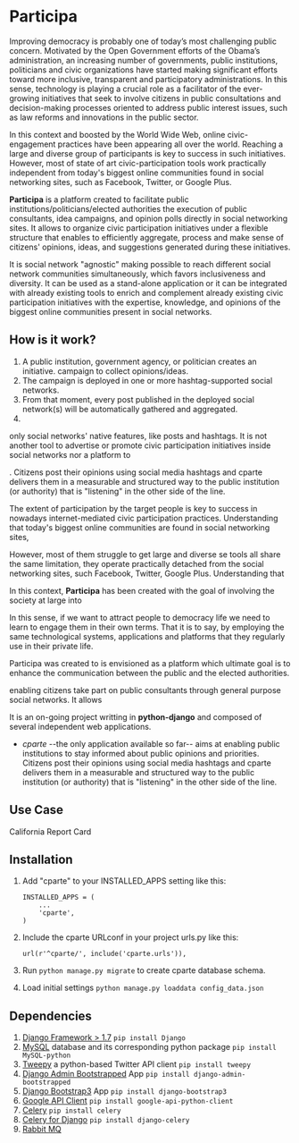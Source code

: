 Participa
=========

Improving democracy is probably one of today’s most challenging public concern. Motivated by the Open Government efforts 
of the Obama’s administration, an increasing number of governments, public institutions, politicians and civic organizations 
have started making significant efforts toward more inclusive, transparent and participatory administrations. In this sense, 
technology is playing a crucial role as a facilitator of the ever-growing initiatives that seek to involve citizens in public
consultations and decision-making processes oriented to address public interest issues, such as law reforms and innovations 
in the public sector. 

In this context and boosted by the World Wide Web, online civic-engagement practices have been appearing all over the world. Reaching a 
large and diverse group of participants is key to success in such initiatives. However, most of state of art civic-participation 
tools work practically independent from today's biggest online communities found in social networking sites, such as Facebook, 
Twitter, or Google Plus.  

**Participa** is a platform created to facilitate public institutions/politicians/elected authorities the execution of
public consultants, idea campaigns, and opinion polls directly in social networking sites. It allows to organize civic 
participation initiatives under a flexible structure that enables to efficiently aggregate, process and make sense of citizens' 
opinions, ideas, and suggestions generated during these initiatives. 

It is social network "agnostic" making possible to reach different social network communities simultaneously, which favors
inclusiveness and diversity. It can be used as a stand-alone application or it can be integrated with already existing 
tools to enrich and complement already existing civic participation initiatives with the expertise, knowledge, and opinions 
of the biggest online communities present in social networks.


How is it work?
---------------

1. A public institution, government agency, or politician creates an initiative. campaign to collect opinions/ideas.  
2. The campaign is deployed in one or more hashtag-supported social networks. 
3. From that moment, every post published in the deployed social network(s) will be automatically gathered and aggregated.
4. 
 



only social networks' native features, 
like posts and hashtags. It is not another tool to advertise or promote civic participation initiatives inside social networks
nor a platform to  
 
 

. Citizens post their opinions using social media hashtags and 
cparte delivers them in a measurable and structured way to the public institution (or authority) that is "listening" in 
the other side of the line.

The extent of participation by the target people is key to success in nowadays internet-mediated
civic participation practices. Understanding that today's biggest online communities are found in social networking sites,  

However, most of them struggle to get large and diverse se tools all share the same limitation, they operate practically detached from 
the social networking sites, such Facebook, Twitter, Google Plus. Understanding that 



In this context, **Participa** has been created with the goal of involving the society at large into 

In this sense, if we want to attract people to democracy life we need to learn to engage them in their own terms. 
That it is to say, by employing the same technological systems, applications and platforms that they regularly use in their private life.  

Participa was created to is envisioned as a platform which ultimate goal is to enhance the communication between the public and the elected authorities.  

enabling citizens take part on public consultants through general purpose social networks. It allows

 It is an on-going project writting in **python-django** and composed of several independent web applications. 

* *cparte* --the only application available so far-- aims at enabling public institutions to stay informed about public opinions and priorities. Citizens post their opinions using social media hashtags and cparte delivers them in a measurable and structured way to the public institution (or authority) that is "listening" in the other side of the line.

Use Case
-----------

California Report Card

Installation
------------

1. Add "cparte" to your INSTALLED_APPS setting like this:

      ```
      INSTALLED_APPS = (
          ...
          'cparte',
      )
      ```

2. Include the cparte URLconf in your project urls.py like this:

      `url(r'^cparte/', include('cparte.urls')),`

3. Run `python manage.py migrate` to create cparte database schema.

4. Load initial settings `python manage.py loaddata config_data.json`

Dependencies
------------

1. [Django Framework > 1.7](https://www.djangoproject.com/) `pip install Django`
2. [MySQL](http://www.mysql.com) database and its corresponding python package `pip install MySQL-python`
3. [Tweepy](http://www.tweepy.org) a python-based Twitter API client `pip install tweepy`
4. [Django Admin Bootstrapped](https://riccardo.forina.me/bootstrap-your-django-admin-in-3-minutes) App `pip install django-admin-bootstrapped`
5. [Django Bootstrap3](https://github.com/dyve/django-bootstrap3) App `pip install django-bootstrap3`
6. [Google API Client](https://developers.google.com/api-client-library/python/) `pip install google-api-python-client`
7. [Celery](http://www.celeryproject.org) `pip install celery`
8. [Celery for Django](http://docs.celeryproject.org/en/latest/django/first-steps-with-django.html) `pip install django-celery`
9. [Rabbit MQ](http://www.rabbitmq.com/install-generic-unix.html)